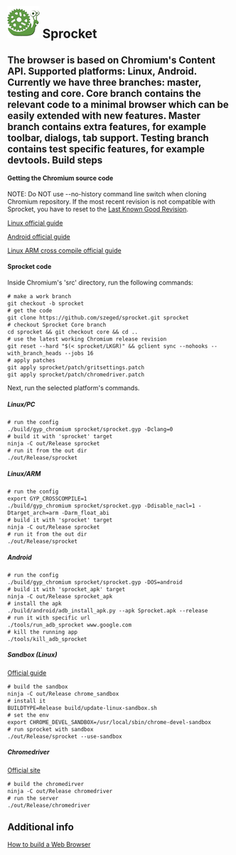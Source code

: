 ![](android/java/res/mipmap-hdpi/app_icon.png) Sprocket
========
The browser is based on Chromium's Content API.
Supported platforms: Linux, Android.
Currently we have three branches: master, testing and core.
Core branch contains the relevant code to a minimal browser which can be easily extended with new features.
Master branch contains extra features, for example toolbar, dialogs, tab support.
Testing branch contains test specific features, for example devtools.
Build steps
-------------
#### Getting the Chromium source code
NOTE: Do NOT use --no-history command line switch when cloning Chromium repository. If the most recent revision is not compatible with Sprocket, you have to reset to the [Last Known Good Revision](https://github.com/szeged/sprocket/blob/master/LKGR "Last Known Good Revision").

[Linux official guide](http://dev.chromium.org/developers/how-tos/get-the-code "Get the code")

[Android official guide](https://www.chromium.org/developers/how-tos/android-build-instructions "Android Instructions")

[Linux ARM cross compile official guide](https://code.google.com/p/chromium/wiki/LinuxChromiumArm "ARM Instructions")

#### Sprocket code
Inside Chromium's 'src' directory, run the following commands:
```shell
# make a work branch
git checkout -b sprocket
# get the code
git clone https://github.com/szeged/sprocket.git sprocket
# checkout Sprocket Core branch
cd sprocket && git checkout core && cd ..
# use the latest working Chromium release revision
git reset --hard "$(< sprocket/LKGR)" && gclient sync --nohooks --with_branch_heads --jobs 16
# apply patches
git apply sprocket/patch/gritsettings.patch
git apply sprocket/patch/chromedriver.patch
```
Next, run the selected platform's commands.
##### Linux/PC
```shell
# run the config
./build/gyp_chromium sprocket/sprocket.gyp -Dclang=0
# build it with 'sprocket' target
ninja -C out/Release sprocket
# run it from the out dir
./out/Release/sprocket
```
##### Linux/ARM
```shell
# run the config
export GYP_CROSSCOMPILE=1
./build/gyp_chromium sprocket/sprocket.gyp -Ddisable_nacl=1 -Dtarget_arch=arm -Darm_float_abi
# build it with 'sprocket' target
ninja -C out/Release sprocket
# run it from the out dir
./out/Release/sprocket
```
##### Android
```shell
# run the config
./build/gyp_chromium sprocket/sprocket.gyp -DOS=android
# build it with 'sprocket_apk' target
ninja -C out/Release sprocket_apk
# install the apk
./build/android/adb_install_apk.py --apk Sprocket.apk --release
# run it with specific url
./tools/run_adb_sprocket www.google.com
# kill the running app
./tools/kill_adb_sprocket
```
##### Sandbox (Linux)
[Official guide](https://code.google.com/p/chromium/wiki/LinuxSUIDSandboxDevelopment "Sandbox")
```shell
# build the sandbox
ninja -C out/Release chrome_sandbox
# install it
BUILDTYPE=Release build/update-linux-sandbox.sh
# set the env
export CHROME_DEVEL_SANDBOX=/usr/local/sbin/chrome-devel-sandbox
# run sprocket with sandbox
./out/Release/sprocket --use-sandbox
```
##### Chromedriver
[Official site](https://sites.google.com/a/chromium.org/chromedriver/ "ChromeDriver")
```shell
# build the chromedirver
ninja -C out/Release chromedriver
# run the server
./out/Release/chromedriver
```
Additional info
---------------
[How to build a Web Browser](https://docs.google.com/document/d/1Uwvjy5Mj_CMIoLPbKo_kcdVVyrF9waocZQ1vJMuIj54 "How to build a Web Browser")
